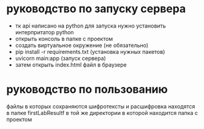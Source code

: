 # руководство по запуску сервера
- тк api написано на python для запуска нужно установить интерпритатор python
- открыть консоль в папке с проектом
- создать виртуальное окружение (не обязательно)
- pip install -r requirements.txt  (установка нужных пакетов)
- uvicorn main:app  (запуск сервера)
- затем открыть index.html файл в браузере

# руководство по пользованию
файлы в которых сохраняются шифротексты и расшифровка находятся в папке firstLabResultf в той же директории в которой находится папка с проектом 